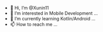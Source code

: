 - 👋 Hi, I’m @Xunin11
- 👀 I’m interested in Mobile Development ...
- 🌱 I’m currently learning Kotlin/Android ...
- 📫 How to reach me ...

<!---
Xunin11/Xunin11 is a ✨ special ✨ repository because its `README.md` (this file) appears on your GitHub profile.
You can click the Preview link to take a look at your changes.
--->
